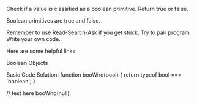 Check if a value is classified as a boolean primitive. Return true or false.

Boolean primitives are true and false.

Remember to use Read-Search-Ask if you get stuck. Try to pair program. Write your own code.

Here are some helpful links:

Boolean Objects

Basic Code Solution:
function booWho(bool) {
  return typeof bool === 'boolean';
}

// test here
booWho(null);